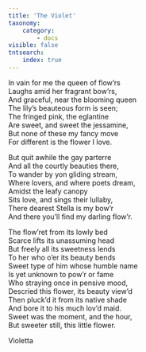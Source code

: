 ```yaml
---
title: 'The Violet'
taxonomy:
    category:
        - docs
visible: false
tntsearch:
    index: true
---
```


In vain for me the queen of flow’rs  
Laughs amid her fragrant bow’rs,  
And graceful, near the blooming queen  
The lily’s beauteous form is seen;  
The fringed pink, the eglantine  
Are sweet, and sweet the jessamine,  
But none of these my fancy move  
For different is the flower I love.  
  
But quit awhile the gay parterre  
And all the courtly beauties there,  
To wander by yon gliding stream,  
Where lovers, and where poets dream,  
Amidst the leafy canopy  
Sits love, and sings their lullaby,  
There dearest Stella is my bow’r  
And there you’ll find my darling flow’r.  
  
The flow’ret from its lowly bed  
Scarce lifts its unassuming head  
But freely all its sweetness lends  
To her who o’er its beauty bends  
Sweet type of him whose humble name  
Is yet unknown to pow’r or fame  
Who straying once in pensive mood,  
Descried this flower, its beauty view’d  
Then pluck’d it from its native shade  
And bore it to his much lov’d maid.  
Sweet was the moment, and the hour,  
But sweeter still, this little flower.  
  
Violetta